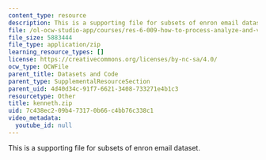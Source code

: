 ```yaml
---
content_type: resource
description: This is a supporting file for subsets of enron email dataset.
file: /ol-ocw-studio-app/courses/res-6-009-how-to-process-analyze-and-visualize-data-january-iap-2012/7c438ec209b473170b66c4bb76c338c1_kenneth.zip
file_size: 5883444
file_type: application/zip
learning_resource_types: []
license: https://creativecommons.org/licenses/by-nc-sa/4.0/
ocw_type: OCWFile
parent_title: Datasets and Code
parent_type: SupplementalResourceSection
parent_uid: 4d40d34c-91f7-6621-3408-733271e4b1c3
resourcetype: Other
title: kenneth.zip
uid: 7c438ec2-09b4-7317-0b66-c4bb76c338c1
video_metadata:
  youtube_id: null
---
```

This is a supporting file for subsets of enron email dataset.